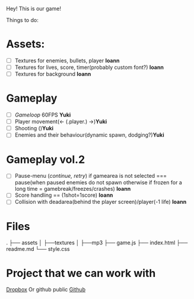 Hey! This is our game!

Things to do:
# Assets:
- [ ] Textures for enemies, bullets, player __Ioann__
- [ ] Textures for lives, score, timer(probably custom font?) __Ioann__
- [ ] Textures for background __Ioann__

# Gameplay
- [ ] *Gameloop* 60FPS __Yuki__
- [ ] Player movement(<- (.player.) ->)__Yuki__
- [ ] Shooting (<space>)__Yuki__
- [ ] Enemies and their behaviour(dynamic spawn, dodging?)__Yuki__

# Gameplay vol.2
- [ ] Pause-menu (*continue, retry*) if gamearea is not selected === pause(when paused enemies do not spawn otherwise if frozen for a long time = gamebreak/freezes/crashes) __Ioann__
- [ ] Score handling == (1shot=1score) __Ioann__
- [ ] Collision with deadarea(behind the player screen)/player(-1 life) __Ioann__

# Files
.
├── assets
│   ├──textures
│   ├──mp3
├── game.js
├── index.html
├── readme.md
└── style.css


# Project that we can work with
[Dropbox](https://www.dropbox.com/scl/fo/d9h4rwbd06iwfpteexh64/ADnhLqf-NT7q0VbDnRBVxDQ?rlkey=uz3o5tkpd0hutri991n9k9a9d&st=7hdq52zz&dl=0)
Or github public
[Github](https://github.com/Run37927/spaceInvader/blob/main/index.js)
